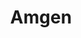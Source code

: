 ---
facebook: https://facebook.com/amgenbiotech
instagram: https://instagram.com/amgenbiotech
linkedin: https://linkedin.com/company/amgen
logohandle: amgen
sort: amgen
title: Amgen
twitter: https://x.com/amgen
website: https://www.amgen.com/
wikipedia: https://en.wikipedia.org/wiki/Amgen
youtube: https://youtube.com/user/Amgen
---